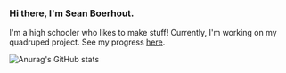 ### Hi there, I'm Sean Boerhout.

I'm a high schooler who likes to make stuff! Currently, I'm working on my quadruped project. See my progress [here](https://seanboe.github.io/blog/tag/quadruped).


![Anurag's GitHub stats](https://github-readme-stats.vercel.app/api?username=seanboe&show_icons=true&theme=radical)

